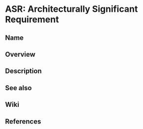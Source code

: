 # ASR: Architecturally Significant Requirement

## Name

## Overview

## Description

## See also

## Wiki

## References
